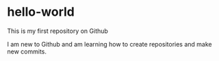 # hello-world
This is my first repository on Github

I am new to Github and am learning how to create repositories and make new commits. 
